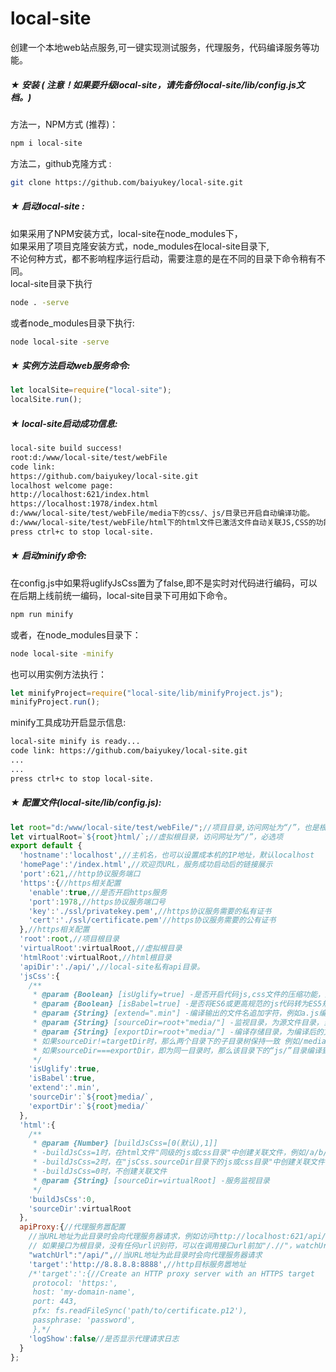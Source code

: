 # local-site<br>
创建一个本地web站点服务,可一键实现测试服务，代理服务，代码编译服务等功能。
##### ★ 安装 ( 注意！如果要升级local-site，请先备份local-site/lib/config.js文档。)
方法一，NPM方式 (推荐)：
```Bash
npm i local-site
```
方法二，github克隆方式 :<br>
```Bash
git clone https://github.com/baiyukey/local-site.git
```
   
##### ★ 启动local-site :
如果采用了NPM安装方式，local-site在node_modules下，<br>
如果采用了项目克隆安装方式，node_modules在local-site目录下,<br>
不论何种方式，都不影响程序运行启动，需要注意的是在不同的目录下命令稍有不同。<br>
local-site目录下执行
```Bash
node . -serve
```
或者node_modules目录下执行:
```Bash
node local-site -serve
```

##### ★ 实例方法启动web服务命令:
```javascript
let localSite=require("local-site");
localSite.run();
```

##### ★ local-site启动成功信息:
```Bash
local-site build success!
root:d:/www/local-site/test/webFile
code link:
https://github.com/baiyukey/local-site.git
localhost welcome page:
http://localhost:621/index.html
https://localhost:1978/index.html
d:/www/local-site/test/webFile/media下的css/、js/目录已开启自动编译功能。
d:/www/local-site/test/webFile/html下的html文件已激活文件自动关联JS,CSS的功能。
press ctrl+c to stop local-site.
```

##### ★ 启动minify命令:
在config.js中如果将uglifyJsCss置为了false,即不是实时对代码进行编码，可以在后期上线前统一编码，local-site目录下可用如下命令。
```Bash
npm run minify
```
或者，在node_modules目录下：
```Bash
node local-site -minify
```

也可以用实例方法执行：
```javascript
let minifyProject=require("local-site/lib/minifyProject.js");
minifyProject.run();
```

minify工具成功开启显示信息:
```Bash
local-site minify is ready...
code link: https://github.com/baiyukey/local-site.git
...
...
press ctrl+c to stop local-site.
```

##### ★ 配置文件(local-site/lib/config.js):<br>
```javascript
let root="d:/www/local-site/test/webFile/";//项目目录,访问网址为“/”，也是根目录
let virtualRoot=`${root}html/`;//虚拟根目录，访问网址为“/”，必选项
export default {
  'hostname':'localhost',//主机名，也可以设置成本机的IP地址，默认localhost
  'homePage':'/index.html',//欢迎页URL，服务成功启动后的链接展示
  'port':621,//http协议服务端口
  'https':{//https相关配置
    'enable':true,//是否开启https服务
    'port':1978,//https协议服务端口号
    'key':'./ssl/privatekey.pem',//https协议服务需要的私有证书
    'cert':'./ssl/certificate.pem'//https协议服务需要的公有证书
  },//https相关配置
  'root':root,//项目根目录
  'virtualRoot':virtualRoot,//虚拟根目录
  'htmlRoot':virtualRoot,//html根目录
  'apiDir':'./api/',//local-site私有api目录。
  'jsCss':{
    /**
     * @param {Boolean} [isUglify=true] -是否开启代码js,css文件的压缩功能，默认true，即开启
     * @param {Boolean} [isBabel=true] -是否将ES6或更高规范的js代码转为ES5规范，默认false,即不转换
     * @param {String} [extend=".min"] -编译输出的文件名追加字符，例如a.js编译后的文件名为a.min.js，如果不需要更改可以留空
     * @param {String} [sourceDir=root+"media/"] -监视目录，为源文件目录，当其中的js、css文件发生变化时自动编译
     * @param {String} [exportDir=root+"media/"] -编译存储目录，为编译后的文件存储目录，编译后的文件会以.min.(js|css)为结尾
     * 如果sourceDir!=targetDir时，那么两个目录下的子目录树保持一致 例如/media/js/a/index.js输出为/media2/js/a/index.min.js
     * 如果sourceDir===exportDir，即为同一目录时，那么该目录下的“js/”目录编译到"js.min/"目录中(没有“js/”目录忽略此步)，用以区分管理，CSS同理。例如/media/js/a/index.js输出为/media/js.min/a/index.min.js
     */
    'isUglify':true,
    'isBabel':true,
    'extend':'.min',
    'sourceDir':`${root}media/`,
    'exportDir':`${root}media/`
  },
  'html':{
    /**
     * @param {Number} [buildJsCss=[0(默认),1]]
     * -buildJsCss=1时，在html文件"同级的js或css目录"中创建关联文件，例如/a/b/index.html对应的js文件为 /a/b/js/index.js，css同理
     * -buildJsCss=2时，在"jsCss.sourceDir目录下的js或css目录"中创建关联文件，例如“/a/b/index.html”对应的js文件为"/media/js/a/b/index.js"，css同理
     * -buildJsCss=0时，不创建关联文件
     * @param {String} [sourceDir=virtualRoot] -服务监视目录
     */
    'buildJsCss':0,
    'sourceDir':virtualRoot
  },
  apiProxy:{//代理服务嚣配置
    //当URL地址为此目录时会向代理服务器请求，例如访问http://localhost:621/api/login时相当于向http://8.8.8.8:8888/api/login请求数据
    // 如果接口为根目录，没有任何url识别符，可以在调用接口url前加"/.//"，watchUrl设置为："///"
    "watchUrl":"/api/",//当URL地址为此目录时会向代理服务器请求
    'target':'http://8.8.8.8:8888',//http目标服务嚣地址
    /*'target':':{//Create an HTTP proxy server with an HTTPS target
     protocol: 'https:',
     host: 'my-domain-name',
     port: 443,
     pfx: fs.readFileSync('path/to/certificate.p12'),
     passphrase: 'password',
     },*/
    'logShow':false//是否显示代理请求日志
  }
};
```

